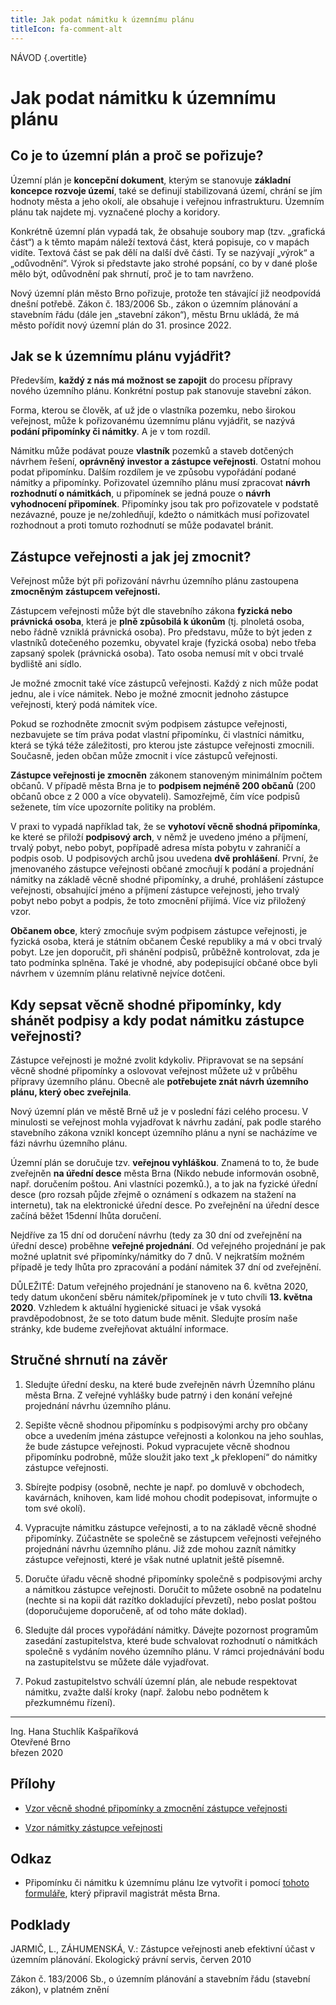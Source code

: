 ```yaml
---
title: Jak podat námitku k územnímu plánu
titleIcon: fa-comment-alt
---
```


NÁVOD {.overtitle}

# Jak podat námitku k územnímu plánu

## Co je to územní plán a proč se pořizuje?

Územní plán je **koncepční dokument**, kterým se stanovuje **základní koncepce rozvoje území**, také se definují stabilizovaná území, chrání se jím hodnoty města a jeho okolí, ale obsahuje i veřejnou infrastrukturu. Územním plánu tak najdete mj. vyznačené plochy a koridory.

Konkrétně územní plán vypadá tak, že obsahuje soubory map (tzv. „grafická část“) a k těmto mapám náleží textová část, která popisuje, co v mapách vidíte. Textová část se pak dělí na další dvě části. Ty se nazývají „výrok“ a „odůvodnění“. Výrok si představte jako strohé popsání, co by v dané ploše mělo být, odůvodnění pak shrnutí, proč je to tam navrženo.

Nový územní plán město Brno pořizuje, protože ten stávající již neodpovídá dnešní potřebě. Zákon č. 183/2006 Sb., zákon o územním plánování a stavebním řádu (dále jen „stavební zákon“), městu Brnu ukládá, že má město pořídit nový územní plán do 31. prosince 2022.

## Jak se k územnímu plánu vyjádřit?

Především, **každý z nás má možnost se zapojit** do procesu přípravy nového územního plánu. Konkrétní postup pak stanovuje stavební zákon.

Forma, kterou se člověk, ať už jde o vlastníka pozemku, nebo širokou veřejnost, může k pořizovanému územnímu plánu vyjádřit, se nazývá **podání připomínky či námitky**. A je v tom rozdíl.

Námitku může podávat pouze **vlastník** pozemků a staveb dotčených návrhem řešení, **oprávněný investor a zástupce veřejnosti**. Ostatní mohou podat připomínku. Dalším rozdílem je ve způsobu vypořádání podané námitky a připomínky. Pořizovatel územního plánu musí zpracovat **návrh rozhodnutí o námitkách**, u připomínek se jedná pouze o **návrh vyhodnocení připomínek**. Připomínky jsou tak pro pořizovatele v podstatě nezávazné, pouze je ne/zohledňují, kdežto o námitkách musí pořizovatel rozhodnout a proti tomuto rozhodnutí se může podavatel bránit.

## Zástupce veřejnosti a jak jej zmocnit?

Veřejnost může být při pořizování návrhu územního plánu zastoupena **zmocněným zástupcem veřejnosti.**

Zástupcem veřejnosti může být dle stavebního zákona **fyzická nebo právnická osoba**, která je **plně způsobilá k úkonům** (tj. plnoletá osoba, nebo řádně vzniklá právnická osoba). Pro představu, může to být jeden z vlastníků dotečeného pozemku, obyvatel kraje (fyzická osoba) nebo třeba zapsaný spolek (právnická osoba). Tato osoba nemusí mít v obci trvalé bydliště ani sídlo.

Je možné zmocnit také více zástupců veřejnosti. Každý z nich může podat jednu, ale i více námitek. Nebo je možné zmocnit jednoho zástupce veřejnosti, který podá námitek více.

Pokud se rozhodněte zmocnit svým podpisem zástupce veřejnosti, nezbavujete se tím práva podat vlastní připomínku, či vlastníci námitku, která se týká téže záležitosti, pro kterou jste zástupce veřejnosti zmocnili. Současně, jeden občan může zmocnit i více zástupců veřejnosti.

**Zástupce veřejnosti je zmocněn** zákonem stanoveným minimálním počtem občanů. V případě města Brna je to **podpisem nejméně 200 občanů** (200 občanů obce z 2 000 a více obyvateli). Samozřejmě, čím více podpisů seženete, tím více upozorníte politiky na problém.

V praxi to vypadá například tak, že se **vyhotoví věcně shodná připomínka**, ke které se přiloží **podpisový arch**, v němž je uvedeno jméno a příjmení, trvalý pobyt, nebo pobyt, popřípadě adresa místa pobytu v zahraničí a podpis osob. U podpisových archů jsou uvedena **dvě prohlášení**. První, že jmenovaného zástupce veřejnosti občané zmocňují k podání a projednání námitky na základě věcně shodné připomínky, a druhé, prohlášení zástupce veřejnosti, obsahující jméno a příjmení zástupce veřejnosti, jeho trvalý pobyt nebo pobyt a podpis, že toto zmocnění přijímá. Více viz přiložený vzor.

**Občanem obce**, který zmocňuje svým podpisem zástupce veřejnosti, je fyzická osoba, která je státním občanem České republiky a má v obci trvalý pobyt. Lze jen doporučit, při shánění podpisů, průběžně kontrolovat, zda je tato podmínka splněna. Také je vhodné, aby podepisující občané obce byli návrhem v územním plánu relativně nejvíce dotčeni.

## Kdy sepsat věcně shodné připomínky, kdy shánět podpisy a kdy podat námitku zástupce veřejnosti?

Zástupce veřejnosti je možné zvolit kdykoliv. Připravovat se na sepsání věcně shodné připomínky a oslovovat veřejnost můžete už v průběhu přípravy územního plánu. Obecně ale **potřebujete znát návrh územního plánu, který obec zveřejnila**.

Nový územní plán ve městě Brně už je v poslední fázi celého procesu. V minulosti se veřejnost mohla vyjadřovat k návrhu zadání, pak podle starého stavebního zákona vznikl koncept územního plánu a nyní se nacházíme ve fázi návrhu územního plánu.

Územní plán se doručuje tzv. **veřejnou vyhláškou**. Znamená to to, že bude zveřejněn **na úřední desce** města Brna (Nikdo nebude informován osobně, např. doručením poštou. Ani vlastníci pozemků.), a to jak na fyzické úřední desce (pro rozsah půjde zřejmě o oznámení s odkazem na stažení na internetu), tak na elektronické úřední desce. Po zveřejnění na úřední desce začíná běžet 15denní lhůta doručení. 

Nejdříve za 15 dní od doručení návrhu (tedy za 30 dní od zveřejnění na úřední desce) proběhne **veřejné projednání**. Od veřejného projednání je pak možné uplatnit své připomínky/námitky do 7 dnů. V nejkratším možném případě je tedy lhůta pro zpracování a podání námitek 37 dní od zveřejnění.

DŮLEŽITÉ: Datum veřejného projednání je stanoveno na 6. května 2020, tedy datum ukončení sběru námitek/připomínek je v tuto chvíli **13. května 2020**. Vzhledem k aktuální hygienické situaci je však vysoká pravděpodobnost, že se toto datum bude měnit. Sledujte prosím naše stránky, kde budeme zveřejňovat aktuální informace.


## Stručné shrnutí na závěr

1. Sledujte úřední desku, na které bude zveřejněn návrh Územního plánu města Brna. Z veřejné vyhlášky bude patrný i den konání veřejné projednání návrhu územního plánu.

2. Sepište věcně shodnou připomínku s podpisovými archy pro občany obce a uvedením jména zástupce veřejnosti a kolonkou na jeho souhlas, že bude zástupce veřejnosti. Pokud vypracujete věcně shodnou připomínku podrobně, může sloužit jako text „k překlopení“ do námitky zástupce veřejnosti.

3. Sbírejte podpisy (osobně, nechte je např. po domluvě v obchodech, kavárnách, knihoven, kam lidé mohou chodit podepisovat, informujte o tom své okolí).

4. Vypracujte námitku zástupce veřejnosti, a to na základě věcně shodné připomínky. Zúčastněte se společně se zástupcem veřejnosti veřejného projednání návrhu územního plánu. Již zde mohou zaznít námitky zástupce veřejnosti, které je však nutné uplatnit ještě písemně.

5. Doručte úřadu věcně shodné připomínky společně s podpisovými archy a námitkou zástupce veřejnosti. Doručit to můžete osobně na podatelnu (nechte si na kopii dát razítko dokladující převzetí), nebo poslat poštou (doporučujeme doporučeně, ať od toho máte doklad).

6. Sledujte dál proces vypořádání námitky. Dávejte pozornost programům zasedání zastupitelstva, které bude schvalovat rozhodnutí o námitkách společně s vydáním nového územního plánu. V rámci projednávání bodu na zastupitelstvu se můžete dále vyjadřovat.

7. Pokud zastupitelstvo schválí územní plán, ale nebude respektovat námitku, zvažte další kroky (např. žalobu nebo podnětem k přezkumnému řízení).

---

Ing. Hana Stuchlík Kašpaříková  
Otevřené Brno  
březen 2020

## Přílohy

- [Vzor věcně shodné připomínky a zmocnění zástupce veřejnosti](/vzor1.pdf)

- [Vzor námitky zástupce veřejnosti](/vzor2.pdf)

## Odkaz

- Připomínku či námitku k územnímu plánu lze vytvořit i pomocí [tohoto formuláře](https://gis.brno.cz/ost/projednani-upd/public/), který připravil magistrát města Brna.

## Podklady

JARMIČ, L., ZÁHUMENSKÁ, V.: Zástupce veřejnosti aneb efektivní účast v územním plánování. Ekologický právní servis, červen 2010

Zákon č. 183/2006 Sb., o územním plánování a stavebním řádu (stavební zákon), v platném znění
